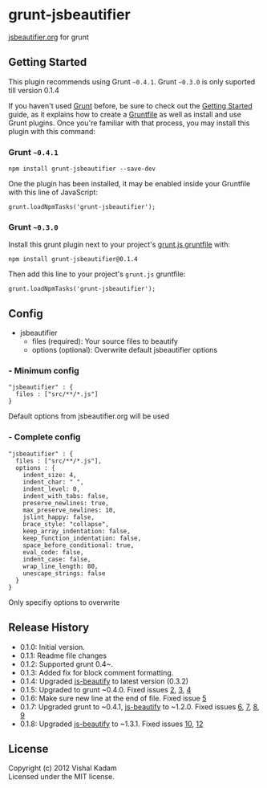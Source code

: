 # grunt-jsbeautifier

[jsbeautifier.org](http://jsbeautifier.org/) for grunt

## Getting Started
This plugin recommends using Grunt `~0.4.1`. Grunt `~0.3.0` is only suported till version 0.1.4

If you haven't used [Grunt](http://gruntjs.com/) before, be sure to check out the [Getting Started](http://gruntjs.com/getting-started) guide, as it explains how to create a [Gruntfile](http://gruntjs.com/sample-gruntfile) as well as install and use Grunt plugins. Once you're familiar with that process, you may install this plugin with this command:

### Grunt `~0.4.1`
```
npm install grunt-jsbeautifier --save-dev
```

One the plugin has been installed, it may be enabled inside your Gruntfile with this line of JavaScript:

```
grunt.loadNpmTasks('grunt-jsbeautifier');
```

### Grunt `~0.3.0`
Install this grunt plugin next to your project's [grunt.js gruntfile][getting_started] with: 

```
npm install grunt-jsbeautifier@0.1.4
```

Then add this line to your project's `grunt.js` gruntfile:

```
grunt.loadNpmTasks('grunt-jsbeautifier');
```

[grunt]: http://gruntjs.com/
[getting_started]: https://github.com/gruntjs/grunt/blob/master/docs/getting_started.md

## Config
- jsbeautifier
  - files (required): Your source files to beautify
  - options (optional): Overwrite default jsbeautifier options

### - Minimum config
```
"jsbeautifier" : {
  files : ["src/**/*.js"]
}
```

Default options from jsbeautifier.org will be used

### - Complete config
```
"jsbeautifier" : {
  files : ["src/**/*.js"],
  options : {
    indent_size: 4,
    indent_char: " ",
    indent_level: 0,
    indent_with_tabs: false,
    preserve_newlines: true,
    max_preserve_newlines: 10,
    jslint_happy: false,
    brace_style: "collapse",
    keep_array_indentation: false,
    keep_function_indentation: false,
    space_before_conditional: true,
    eval_code: false,
    indent_case: false,
    wrap_line_length: 80,
    unescape_strings: false
  }
}
```
Only specifiy options to overwrite

## Release History
* 0.1.0: Initial version.
* 0.1.1: Readme file changes
* 0.1.2: Supported grunt 0.4~.
* 0.1.3: Added fix for block comment formatting.
* 0.1.4: Upgraded [js-beautify](https://npmjs.org/package/js-beautify) to latest version (0.3.2)
* 0.1.5: Upgraded to grunt ~0.4.0. Fixed issues [2](https://github.com/vkadam/grunt-jsbeautifier/issues/2), [3](https://github.com/vkadam/grunt-jsbeautifier/issues/3), [4](https://github.com/vkadam/grunt-jsbeautifier/issues/4)
* 0.1.6: Make sure new line at the end of file. Fixed issue [5](https://github.com/vkadam/grunt-jsbeautifier/issues/5)
* 0.1.7: Upgraded grunt to ~0.4.1, [js-beautify](https://npmjs.org/package/js-beautify) to ~1.2.0. Fixed issues [6](https://github.com/vkadam/grunt-jsbeautifier/issues/6), [7](https://github.com/vkadam/grunt-jsbeautifier/issues/7), [8](https://github.com/vkadam/grunt-jsbeautifier/issues/8), [9](https://github.com/vkadam/grunt-jsbeautifier/issues/9)
* 0.1.8: Upgraded [js-beautify](https://npmjs.org/package/js-beautify) to ~1.3.1. Fixed issues [10](https://github.com/vkadam/grunt-jsbeautifier/issues/10), [12](https://github.com/vkadam/grunt-jsbeautifier/issues/12)

## License
Copyright (c) 2012 Vishal Kadam  
Licensed under the MIT license.
